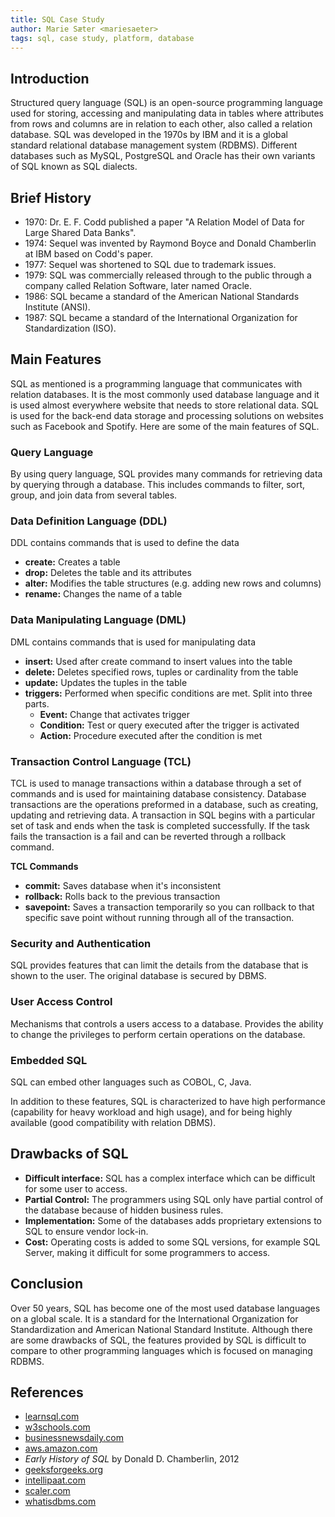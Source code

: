 ```yaml
---
title: SQL Case Study
author: Marie Sæter <mariesaeter>
tags: sql, case study, platform, database
---
```


## Introduction

Structured query language (SQL) is an open-source programming language used for storing, accessing and manipulating data in tables where attributes from rows and columns are in relation to each other, also called a relation database. SQL was developed in the 1970s by IBM and it is a global standard relational database management system (RDBMS). Different databases such as MySQL, PostgreSQL and Oracle has their own variants of SQL known as SQL dialects.

## Brief History

- 1970: Dr. E. F. Codd published a paper "A Relation Model of Data for Large Shared Data Banks".
- 1974: Sequel was invented by Raymond Boyce and Donald Chamberlin at IBM based on Codd's paper.
- 1977: Sequel was shortened to SQL due to trademark issues.
- 1979: SQL was commercially released through to the public through a company called Relation Software, later named Oracle.
- 1986: SQL became a standard of the American National Standards Institute (ANSI).
- 1987: SQL became a standard of the International Organization for Standardization (ISO).

## Main Features

SQL as mentioned is a programming language that communicates with relation databases. It is the most commonly used database language and it is used almost everywhere website that needs to store relational data. SQL is used for the back-end data storage and processing solutions on websites such as Facebook and Spotify. Here are some of the main features of SQL.

### Query Language

By using query language, SQL provides many commands for retrieving data by querying through a database. This includes commands to filter, sort, group, and join data from several tables.

### Data Definition Language (DDL)

DDL contains commands that is used to define the data

- **create:** Creates a table
- **drop:** Deletes the table and its attributes
- **alter:** Modifies the table structures (e.g. adding new rows and columns)
- **rename:** Changes the name of a table

### Data Manipulating Language (DML)

DML contains commands that is used for manipulating data

- **insert:** Used after create command to insert values into the table
- **delete:** Deletes specified rows, tuples or cardinality from the table
- **update:** Updates the tuples in the table
- **triggers:** Performed when specific conditions are met. Split into three parts.
  - **Event:** Change that activates trigger
  - **Condition:** Test or query executed after the trigger is activated
  - **Action:** Procedure executed after the condition is met

### Transaction Control Language (TCL)

TCL is used to manage transactions within a database through a set of commands and is used for maintaining database consistency. Database transactions are the operations preformed in a database, such as creating, updating and retrieving data. A transaction in SQL begins with a particular set of task and ends when the task is completed successfully. If the task fails the transaction is a fail and can be reverted through a rollback command.

**TCL Commands**

- **commit:** Saves database when it's inconsistent
- **rollback:** Rolls back to the previous transaction
- **savepoint:** Saves a transaction temporarily so you can rollback to that specific save point without running through all of the transaction.

### Security and Authentication

SQL provides features that can limit the details from the database that is shown to the user. The original database is secured by DBMS.

### User Access Control

Mechanisms that controls a users access to a database. Provides the ability to change the privileges to perform certain operations on the database.

### Embedded SQL

SQL can embed other languages such as COBOL, C, Java.

In addition to these features, SQL is characterized to have high performance (capability for heavy workload and high usage), and for being highly available (good compatibility with relation DBMS).

## Drawbacks of SQL

- **Difficult interface:** SQL has a complex interface which can be difficult for some user to access.
- **Partial Control:** The programmers using SQL only have partial control of the database because of hidden business rules.
- **Implementation:** Some of the databases adds proprietary extensions to SQL to ensure vendor lock-in.
- **Cost:** Operating costs is added to some SQL versions, for example SQL Server, making it difficult for some programmers to access.

## Conclusion

Over 50 years, SQL has become one of the most used database languages on a global scale. It is a standard for the International Organization for Standardization and American National Standard Institute. Although there are some drawbacks of SQL, the features provided by SQL is difficult to compare to other programming languages which is focused on managing RDBMS.

## References

- [learnsql.com](https://learnsql.com/blog/what-sql-dialect-to-learn/)
- [w3schools.com](https://www.w3schools.com/sql/sql_intro.asp)
- [businessnewsdaily.com](https://www.businessnewsdaily.com/5804-what-is-sql.html#)
- [aws.amazon.com](https://aws.amazon.com/what-is/sql/)
- _Early History of SQL_ by Donald D. Chamberlin, 2012
- [geeksforgeeks.org](https://www.geeksforgeeks.org/features-of-structured-query-language-sql/)
- [intellipaat.com](https://intellipaat.com/blog/tutorial/sql-tutorial/sql-features/)
- [scaler.com](https://www.scaler.com/topics/tcl-commands-in-sql/#)
- [whatisdbms.com](https://whatisdbms.com/what-is-sql-applications-advantages-and-disadvantages/)
